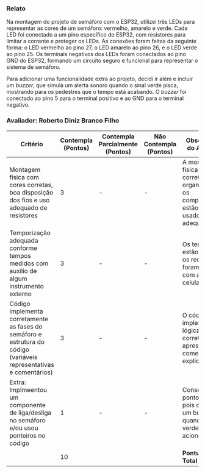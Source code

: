 ### Relato

Na montagem do projeto de semáforo com o ESP32, utilizei três LEDs para representar as cores de um semáforo: vermelho, amarelo e verde. Cada LED foi conectado a um pino específico do ESP32, com resistores para limitar a corrente e proteger os LEDs. As conexões foram feitas da seguinte forma: o LED vermelho ao pino 27, o LED amarelo ao pino 26, e o LED verde ao pino 25. Os terminais negativos dos LEDs foram conectados ao pino GND do ESP32, formando um circuito seguro e funcional para representar o sistema de semáforo.

Para adicionar uma funcionalidade extra ao projeto, decidi ir além e incluir um *buzzer*, que simula um alerta sonoro quando o sinal verde pisca, mostrando para os pedestres que o tempo está acabando. O *buzzer* foi conectado ao pino 5 para o terminal positivo e ao GND para o terminal negativo. 



### Avaliador: Roberto Diniz Branco Filho

| Critério                                                                                                 | Contempla (Pontos) | Contempla Parcialmente (Pontos) | Não Contempla (Pontos) | Observações do Avaliador |
|---------------------------------------------------------------------------------------------------------|--------------------|----------------------------------|--------------------------|---------------------------|
| Montagem física com cores corretas, boa disposição dos fios e uso adequado de resistores                |  3              |     -                            | -                        |   A montagem física está correta e organizada, e os componentes estão sendo usados adequadamente                        |
| Temporização adequada conforme tempos medidos com auxílio de algum instrumento externo                  |  3              | -                          | -                        |          Os tempos estão seguindo os requisitos e foram testados com a ajuda do celular                 |
| Código implementa corretamente as fases do semáforo e estrutura do código (variáveis representativas e comentários) |  3              | -                          | -                        |              O código implementa a lógica proposta corretamente e apresenta comentários explicativos             |
| Extra: Implmeentou um componente de liga/desliga no semáforo e/ou usou ponteiros no código |  1              |  -                         | -                        |         Conseguiu um ponto extra, pois colocou um buzzer quando o LED verde foi acionado                  |
|  |              10                                               |  | |**Pontuação Total**|
